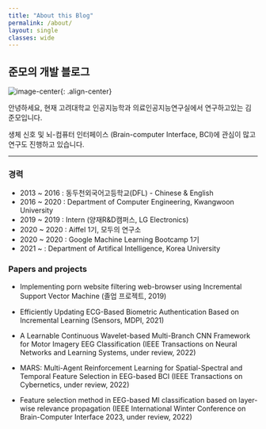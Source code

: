 ```yaml
---
title: "About this Blog"
permalink: /about/
layout: single
classes: wide
---
```


## 준모의 개발 블로그

![image-center](https://username-jm.github.io/assets/images/pho.png){: .align-center}

안녕하세요, 현재 고려대학교 인공지능학과 의료인공지능연구실에서 연구하고있는 김준모입니다.

생체 신호 및 뇌-컴퓨터 인터페이스 (Brain-computer Interface, BCI)에 관심이 많고 연구도 진행하고 있습니다.

***

### 경력
- 2013 ~ 2016   : 동두천외국어고등학교(DFL) - Chinese & English
- 2016 ~ 2020   : Department of Computer Engineering, Kwangwoon University
- 2019 ~ 2019   : Intern (양재R&D캠퍼스, LG Electronics)
- 2020 ~ 2020	: Aiffel 1기, 모두의 연구소
- 2020 ~ 2020	: Google Machine Learning Bootcamp 1기
- 2021 ~ 	    : Department of Artifical Intelligence, Korea University

### Papers and projects

- Implementing porn website filtering web-browser using Incremental Support Vector Machine (졸업 프로젝트, 2019)

- Efficiently Updating ECG-Based Biometric Authentication Based on Incremental Learning (Sensors, MDPI, 2021)

- A Learnable Continuous Wavelet-based
Multi-Branch CNN Framework for Motor Imagery
EEG Classification (IEEE Transactions on Neural Networks and Learning Systems, under review, 2022)

- MARS: Multi-Agent Reinforcement Learning for
Spatial-Spectral and Temporal Feature Selection
in EEG-based BCI (IEEE Transactions on Cybernetics, under review, 2022)

- Feature selection method in EEG-based MI classification based on layer-wise relevance propagation (IEEE International Winter Conference on Brain-Computer Interface 2023, under review, 2022)
